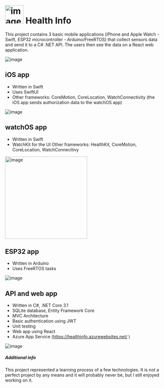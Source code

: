 # <img width="60" alt="image" src="https://user-images.githubusercontent.com/4541684/189480365-de67e7f3-0465-499c-b0ad-c51ffa482441.png"> Health Info
This project contains 3 basic mobile applications (iPhone and Apple Watch - Swift, ESP32 microcontroller - Arduino/FreeRTOS) that collect sensors data and send it to a C# .NET API. The users then see the data on a React web application.

 ![image](https://user-images.githubusercontent.com/4541684/189479669-9ccb82f5-bb29-405d-bce6-0594c54a3aa7.png)

## iOS app
 - Written in Swift
 - Uses SwiftUI
 - Other frameworks: CoreMotion, CoreLocation, WatchConnectivity (the iOS app sends authorization data to the watchOS app)
 
 ![image](https://user-images.githubusercontent.com/4541684/189479961-db2f3a27-d4da-46c5-8dde-0439df8d8472.png)

## watchOS app
 - Written in Swift
 - WatchKit for the UI
 Other frameworks: HealthKit, CoreMotion, CoreLocation, WatchConnecitivy
 
 <img width="268" alt="image" src="https://user-images.githubusercontent.com/4541684/189480017-024c07f9-3679-43ab-9ba7-318184985e5c.png">
 
## ESP32 app
 - Written in Arduino
 - Uses FreeRTOS tasks

 ![image](https://user-images.githubusercontent.com/4541684/189480045-a641fb77-b68a-40a5-93fe-c98f6a333941.png)

## API and web app
 - Written in C#, .NET Core 3.1
 - SQLite database, Entity Framework Core
 - MVC Architecture
 - Basic authentication using JWT
 - Unit testing
 - Web app using React
 - Azure App Service (https://healthinfo.azurewebsites.net/  )
 
 ![image](https://user-images.githubusercontent.com/4541684/189480312-3c749fe1-f949-4eda-b506-5b66663e2f4c.png)

##### Additional info
This project represented a learning process of a few technologies. It is not a perfect project by any means and it will probably never be, but I still enjoyed working on it.
